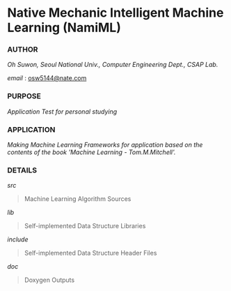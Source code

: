 Native Mechanic Intelligent Machine Learning (NamiML)
===============

### AUTHOR ###
*Oh Suwon, Seoul National Univ., Computer Engineering Dept., CSAP Lab.*

*email* : <osw5144@nate.com>

### PURPOSE ###
*Application Test for personal studying*

### APPLICATION ###

*Making Machine Learning Frameworks for application based on the contents of the book 'Machine Learning - Tom.M.Mitchell'.*

### DETAILS ###

_src_
> Machine Learning Algorithm Sources

_lib_
> Self-implemented Data Structure Libraries

_include_
> Self-implemented Data Structure Header Files

_doc_
> Doxygen Outputs
